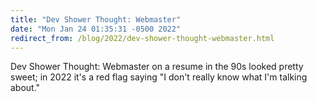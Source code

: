 ```yaml
---
title: "Dev Shower Thought: Webmaster"
date: "Mon Jan 24 01:35:31 -0500 2022"
redirect_from: /blog/2022/dev-shower-thought-webmaster.html
---
```


Dev Shower Thought: Webmaster on a resume in the 90s looked pretty sweet; in
2022 it's a red flag saying "I don't really know what I'm talking about."
